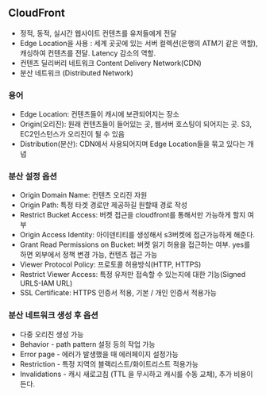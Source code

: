 ## CloudFront
* 정적, 동적, 실시간 웹사이트 컨텐츠를 유저들에게 전달
* Edge Location을 사용 : 세계 곳곳에 있는 서버 컬렉션(은행의 ATM기 같은 역할), 캐싱하여 컨텐츠를 전달. Latency 감소의 역할.
* 컨텐츠 딜리버리 네트워크 Content Delivery Network(CDN)
* 분산 네트워크 (Distributed Network)

### 용어
* Edge Location: 컨텐츠들이 캐시에 보관되어지는 장소
* Origin(오리진): 원래 컨텐츠들이 들어있는 곳, 웹서버 호스팅이 되어지는 곳.
S3, EC2인스턴스가 오리진이 될 수 있음
* Distribution(분산): CDN에서 사용되어지며 Edge Location들을 묶고 있다는 개념

### 분산 설정 옵션
* Origin Domain Name: 컨텐츠 오리진 자원
* Origin Path: 특정 타겟 경로만 제공하길 원할때 경로 작성
* Restrict Bucket Access: 버켓 접근을 cloudfront를 통해서만 가능하게 할지 여부
* Origin Access Identity: 아이덴티티를 생성해서 s3버켓에 접근가능하게 해준다.
* Grant Read Permissions on Bucket: 버켓 읽기 허용을 접근하는 여부. yes를 하면 외부에서 정책 변경 가능, 컨텐츠 접근 가능
* Viewer Protocol Policy: 프로토콜 허용방식(HTTP, HTTPS)
* Restrict Viewer Access: 특정 유저만 접속할 수 있는지에 대한 기능(Signed URLS-IAM URL)
* SSL Certificate: HTTPS 인증서 적용, 기본 / 개인 인증서 적용가능

### 분산 네트워크 생성 후 옵션
* 다중 오리진 생성 가능
* Behavior - path pattern 설정 등의 작업 가능
* Error page - 에러가 발생했을 때 에러페이지 설정가능
* Restriction - 특정 지역의 블랙리스트/화이트리스트 적용가능
* Invalidations - 캐시 새로고침 (TTL 을 무시하고 캐시를 수동 교체), 추가 비용이 든다.

